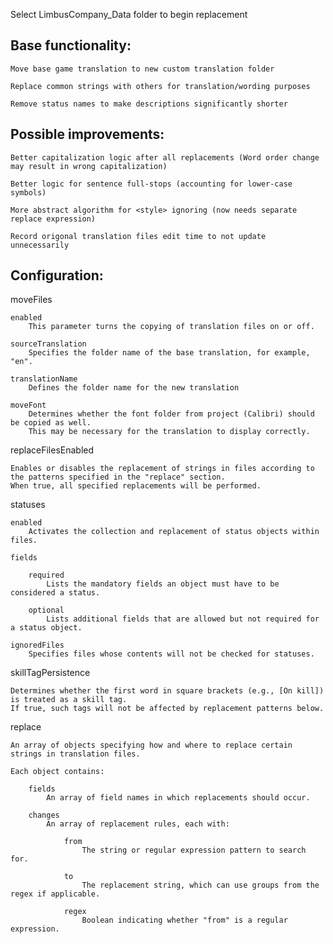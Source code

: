 Select LimbusCompany_Data folder to begin replacement

## Base functionality:

	Move base game translation to new custom translation folder

 	Replace common strings with others for translation/wording purposes

  	Remove status names to make descriptions significantly shorter 

## Possible improvements:

	Better capitalization logic after all replacements (Word order change may result in wrong capitalization)
 
	Better logic for sentence full-stops (accounting for lower-case symbols)
 
	More abstract algorithm for <style> ignoring (now needs separate replace expression)

    Record origonal translation files edit time to not update unnecessarily

## Configuration:

moveFiles

    enabled
        This parameter turns the copying of translation files on or off.

    sourceTranslation
        Specifies the folder name of the base translation, for example, "en".

    translationName
        Defines the folder name for the new translation

    moveFont
        Determines whether the font folder from project (Calibri) should be copied as well.
        This may be necessary for the translation to display correctly.

replaceFilesEnabled

    Enables or disables the replacement of strings in files according to the patterns specified in the "replace" section.
    When true, all specified replacements will be performed.

statuses

    enabled
        Activates the collection and replacement of status objects within files.

    fields

        required
            Lists the mandatory fields an object must have to be considered a status.

        optional
            Lists additional fields that are allowed but not required for a status object.

    ignoredFiles
        Specifies files whose contents will not be checked for statuses.

skillTagPersistence

    Determines whether the first word in square brackets (e.g., [On kill]) is treated as a skill tag.
    If true, such tags will not be affected by replacement patterns below.

replace

    An array of objects specifying how and where to replace certain strings in translation files.

    Each object contains:

        fields
            An array of field names in which replacements should occur.

        changes
            An array of replacement rules, each with:

                from
                    The string or regular expression pattern to search for.

                to
                    The replacement string, which can use groups from the regex if applicable.

                regex
                    Boolean indicating whether "from" is a regular expression.
